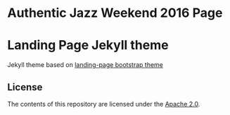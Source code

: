 # Authentic Jazz Weekend 2016 Page

# Landing Page Jekyll theme

Jekyll theme based on [landing-page bootstrap theme ](http://startbootstrap.com/templates/landing-page/)

## License
The contents of this repository are licensed under the [Apache
2.0](http://www.apache.org/licenses/LICENSE-2.0.html).

